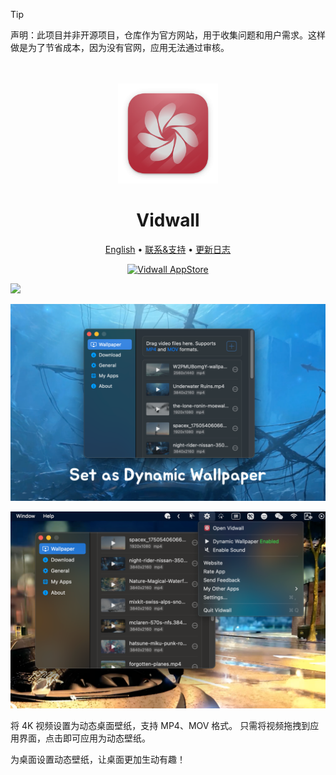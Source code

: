 <!--idoc:ignore:start-->
> [!TIP]
> 声明：此项目并非开源项目，仓库作为官方网站，用于收集问题和用户需求。这样做是为了节省成本，因为没有官网，应用无法通过审核。
<!--idoc:ignore:end-->

<div align="center">
  <br />
  <br />
  <img src="./assets/logo.png" width="160" height="160">
  <h1>
    Vidwall
  </h1>
  <!--rehype:style=border: 0;-->
  <p>
    <a href="./README.md">English</a> • 
    <a target="_blank" href="https://github.com/jaywcjlove/vidwall/issues/new?template=bug_report_cn.yml">联系&支持</a> • 
    <a href="./CHANGELOG.zh.md">更新日志</a>
  </p>
  <p>
    <a target="_blank" href="https://apps.apple.com/app/Vidwall/6747587746" title="Vidwall for macOS">
      <img alt="Vidwall AppStore" src="https://jaywcjlove.github.io/sb/download/macos.svg" height="51">
    </a>
  </p>
</div>

![](./assets/vidwall.gif)

![](./assets/screenshots-1.png)

![](./assets/screenshots-2.png)

将 4K 视频设置为动态桌面壁纸，支持 MP4、MOV 格式。
只需将视频拖拽到应用界面，点击即可应用为动态壁纸。

为桌面设置动态壁纸，让桌面更加生动有趣！
